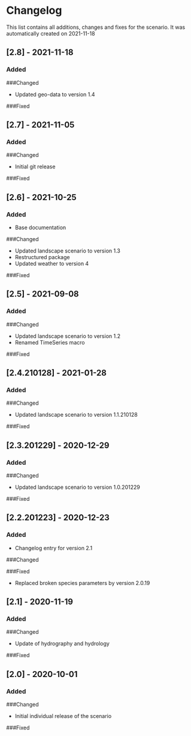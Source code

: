 # Changelog
This list contains all additions, changes and fixes for the scenario.
It was automatically created on 2021-11-18

## [2.8] - 2021-11-18
### Added

###Changed
- Updated geo-data to version 1.4

###Fixed


## [2.7] - 2021-11-05
### Added

###Changed
- Initial git release

###Fixed


## [2.6] - 2021-10-25
### Added
- Base documentation

###Changed
- Updated landscape scenario to version 1.3
- Restructured package
- Updated weather to version 4

###Fixed


## [2.5] - 2021-09-08
### Added

###Changed
- Updated landscape scenario to version 1.2
- Renamed TimeSeries macro

###Fixed


## [2.4.210128] - 2021-01-28
### Added

###Changed
- Updated landscape scenario to version 1.1.210128

###Fixed


## [2.3.201229] - 2020-12-29
### Added

###Changed
- Updated landscape scenario to version 1.0.201229

###Fixed


## [2.2.201223] - 2020-12-23
### Added
- Changelog entry for version 2.1

###Changed

###Fixed
- Replaced broken species parameters by version 2.0.19


## [2.1] - 2020-11-19
### Added

###Changed
- Update of hydrography and hydrology

###Fixed


## [2.0] - 2020-10-01
### Added

###Changed
- Initial individual release of the scenario

###Fixed
